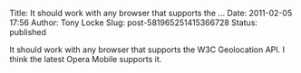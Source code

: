 Title: It should work with any browser that supports the ...
Date: 2011-02-05 17:56
Author: Tony Locke
Slug: post-581965251415366728
Status: published

It should work with any browser that supports the W3C Geolocation API. I think the latest Opera Mobile supports it.
